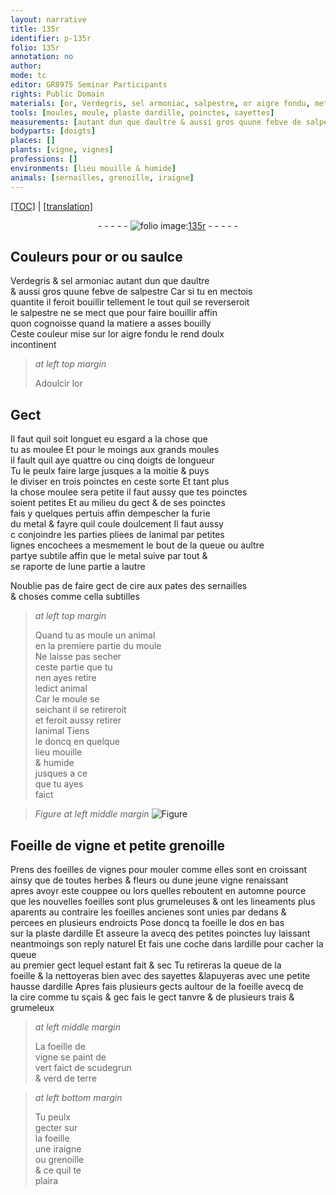 ```yaml
---
layout: narrative
title: 135r
identifier: p-135r
folio: 135r
annotation: no
author:
mode: tc
editor: GR8975 Seminar Participants
rights: Public Domain
materials: [or, Verdegris, sel armoniac, salpestre, or aigre fondu, metal, cire, ardille, scudegrun, verd de terre]
tools: [moules, moule, plaste dardille, poinctes, sayettes]
measurements: [autant dun que daultre & aussi gros quune febve de salpestre, doigts]
bodyparts: [doigts]
places: []
plants: [vigne, vignes]
professions: []
environments: [lieu mouille & humide]
animals: [sernailles, grenoille, iraigne]
---
```


 <p><a href="{{ site.baseurl }}/diplomatic/">[TOC]</a> | <a href="{{ site.baseurl }}/texts/p-135r_tl/" target="_blank">[translation]</a></p><div class="folio" align="center">- - - - - <a href="http://gallica.bnf.fr/ark:/12148/btv1b10500001g/f275.item.r=" target="_blank"><img src="https://cu-mkp.github.io/2017-workshop-edition/assets/photo-icon.png" alt="folio image: " style="display:inline-block; margin-bottom:-3px;"/>135r</a> - - - - - </div>  
  

## Couleurs pour <span class="m">or</span> ou saulce 

 
 <span class="m">Verdegris</span> & <span class="m">sel armoniac</span> <span class="ms">autant dun que daultre <br/> & aussi gros quune febve de <span class="m">salpestre</span></span> Car si tu en mectois <br/> quantite il feroit bouillir tellement le tout quil se reverseroit <br/> le <span class="m">salpestre</span> ne se mect que pour faire bouillir affin <br/> quon cognoisse quand la matiere a asses bouilly <br/> Ceste couleur mise sur l<span class="m">or aigre fondu</span> le rend doulx <br/> incontinent 
 
> *at left top margin*
> 
> 
> Adoulcir l<span class="m">or</span>
 
 
  

## Gect 

 
 Il faut quil soit longuet eu esgard a la chose que<br/> tu as moulee Et pour le moings aux grands <span class="tl">moules</span><br/> il fault quil aye quattre ou cinq <span class="ms"><span class="bp">doigts</span></span> de longueur <br/> Tu le peulx faire large jusques a la moitie & puys<br/> le diviser en trois poinctes en ceste sorte Et tant plus<br/> la chose moulee sera petite il faut aussy que tes poinctes<br/> soient petites Et au milieu du gect & de ses poinctes<br/> fais y quelques pertuis affin dempescher la furie<br/> du <span class="m">metal</span> & fayre quil coule doulcem<span class="exp">ent</span> Il faut aussy<br/> <span class="del">c</span> conjoindre les parties pliees de lanimal par petites<br/> lignes encochees <span class="del">a</span> mesmement le bout de la queue ou aultre<br/> partye subtile affin que le <span class="m">metal</span> suive par tout &<br/> se raporte d<span class="del">e l</span>une partie a lautre
 
 Noublie pas de faire gect de <span class="m">cire</span> aux pates des <span class="al">sernailles</span><br/> & choses co<span class="exp">mm</span>e cella subtilles 
 
> *at left top margin*
> 
> 
>   Quand tu <span class="add">as</span> moule un animal<br/> en la premiere partie du <span class="tl">moule</span><br/> Ne laisse pas secher<br/> ceste partie que tu<br/> nen ayes retire<br/> ledict animal<br/> Car le <span class="tl">moule</span> se<br/> seichant il se retireroit<br/> et feroit aussy retirer<br/> lanimal Tiens<br/> le doncq en quelque<br/> <span class="env">lieu mouille<br/> & humide</span><br/> jusques a ce<br/> que tu ayes<br/> faict
 
> *Figure*
> *at left middle margin*
> <a href="https://drive.google.com/open?id=0B9-oNrvWdlO5U3BqOGxwTHNPeVk" target="_blank"><img src="https://cu-mkp.github.io/GR8975-edition/assets/photo-icon.png" alt="Figure" style="display:inline-block; margin-bottom:-3px;"/></a>
 
 
  

## Foeille de <span class="pa">vigne</span> et petite <span class="al">grenoille</span>

 
 P<span class="exp">rens</span> des foeilles de <span class="pa">vignes</span> pour mouler co<span class="exp">mm</span>e elles sont en croissant<br/> ainsy que de toutes herbes & fleurs ou dune jeune <span class="pa">vigne</span> renaissant<br/> apres avoyr este couppee ou lors quelles reboutent <span class="tmp">en automne</span> pource<br/> que les nouvelles foeilles sont plus grumeleuses & ont les lineaments plus<br/> aparents au contraire les foeilles ancienes sont unies par dedans &<br/> percees en plusieurs endroicts Pose doncq ta foeille le dos en bas<br/> sur la <span class="tl">plaste d<span class="m">ardille</span></span> Et asseure la avecq des petites <span class="tl">poinctes</span> luy laissa<span class="exp">n</span>t<br/> neantmoings son reply naturel Et fais une coche <span class="add">dans l<span class="m">ardille</span></span> pour cacher la queue<br/> au premier gect lequel estant fait & sec Tu retireras la queue de la<br/> foeille & la nettoyeras bien avec des <span class="tl">sayettes</span> &lapuyeras avec une petite<br/> hausse d<span class="m">ardille</span> Apres fais plusieurs gects aultour de la foeille avecq de<br/> la <span class="m">cire</span> co<span class="exp">mm</span>e tu sçais & <span class="del">gec</span> fais le gect tanvre & de plusieurs trais & grumeleux
 
> *at left middle margin*
> 
> 
>   La foeille de<br/> <span class="pa">vigne</span> se paint de<br/> vert faict de <span class="m">scudegru<span class="exp">n</span></span><br/> & <span class="m">verd de terre</span>
 
> *at left bottom margin*
> 
> 
>   Tu peulx<br/> gecter sur<br/> la foeille<br/> une <span class="al">iraigne</span><br/> ou <span class="al">grenoille</span><br/> & ce quil te<br/> plaira
 
 
